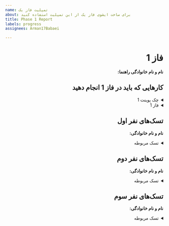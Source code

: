 ```yaml
---
name: تمپلیت فاز یک
about: برای ساخت ایشوی فاز یک از این تمپلیت استفاده کنید
title: Phase 1 Report
labels: progress
assignees: Arman17Babaei

---
```


<div dir="rtl" align='right'>

# فاز 1

**نام و نام خانوادگی راهنما:**

## کارهایی که باید در فاز 1 انجام دهید

<details>
  <summary>چک پوینت 1</summary>

- کامل کردن منو ها (تمپلیت)
- قابلیت ساخت اکانت
- وجود دیتابیس User ها
- پیاده کردن Map بازی و معماری(لزومی به پیاده سازی کامل نیست صرفا تقریبا مشخص باشد چه تابعایی و چه
  چیزهایی لازم است)
- کلاس های لازم برای Object های اولیه مثل یگان‌ها و ساختمان‌ها
  <div dir="ltr" align='right'>

    1. [ ] شروع نشده
    2. [ ] در حال انجام
    3. [ ] تمام شده
  </div>

</details>

<details>
  <summary>فاز 1</summary>

- موارد باقی مانده از پیاده سازی فاز اول پروژه

  <div  dir="ltr" align='right'>

    1. [ ] شروع نشده
    2. [ ] در حال انجام
    3. [ ] تمام شده
       </div>

</details>

## تسک‌های نفر اول

**نام و نام خانوادگی:**
<details>
  <summary>تسک مربوطه</summary>

  <div dir="ltr" align='right'>

1. [ ] شروع نشده
2. [ ] در حال انجام
3. [ ] تمام شده

  </div>
</details>

## تسک‌های نفر دوم

**نام و نام خانوادگی:**
<details>
  <summary>تسک مربوطه</summary>

  <div dir="ltr" align='right'>

1. [ ] شروع نشده
2. [ ] در حال انجام
3. [ ] تمام شده

  </div>
</details>

## تسک‌های نفر سوم

**نام و نام خانوادگی:**
<details>
  <summary>تسک مربوطه</summary>

  <div dir="ltr" align='right'>

1. [ ] شروع نشده
2. [ ] در حال انجام
3. [ ] تمام شده

  </div>
</details>
</div>